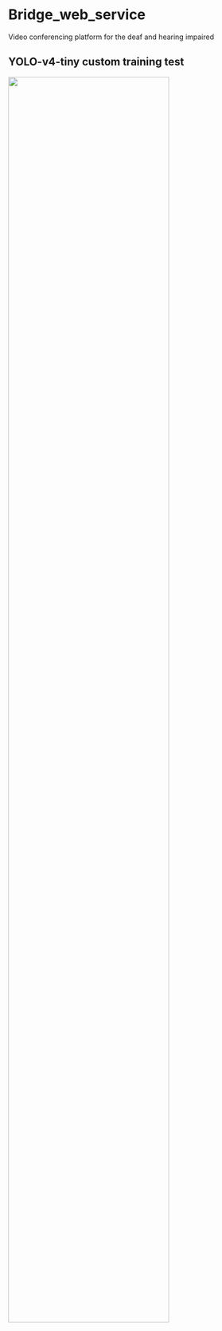 # Bridge_web_service
Video conferencing platform for the deaf and hearing impaired

## YOLO-v4-tiny custom training test
<img width="80%" src="https://github.com/KNU-Team-Bridge/Bridge_web_service/assets/94508634/a2a788cf-4d63-4ae4-b210-79be583e71c0.gif"/>
